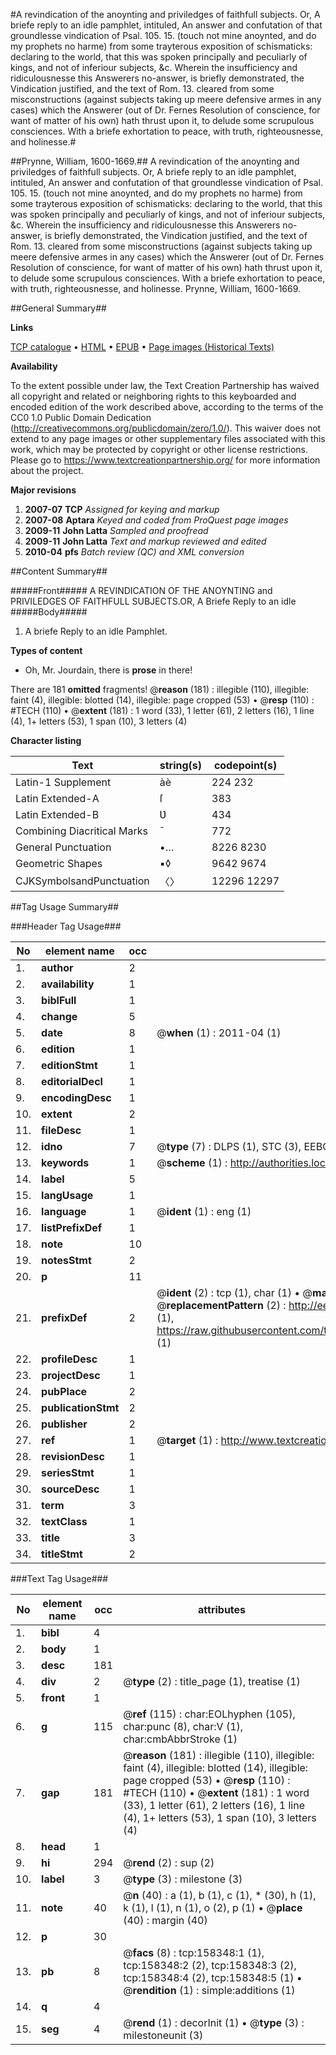 #A revindication of the anoynting and priviledges of faithfull subjects. Or, A briefe reply to an idle pamphlet, intituled, An answer and confutation of that groundlesse vindication of Psal. 105. 15. (touch not mine anoynted, and do my prophets no harme) from some trayterous exposition of schismaticks: declaring to the world, that this was spoken principally and peculiarly of kings, and not of inferiour subjects, &c. Wherein the insufficiency and ridiculousnesse this Answerers no-answer, is briefly demonstrated, the Vindication justified, and the text of Rom. 13. cleared from some misconstructions (against subjects taking up meere defensive armes in any cases) which the Answerer (out of Dr. Fernes Resolution of conscience, for want of matter of his own) hath thrust upon it, to delude some scrupulous consciences. With a briefe exhortation to peace, with truth, righteousnesse, and holinesse.#

##Prynne, William, 1600-1669.##
A revindication of the anoynting and priviledges of faithfull subjects. Or, A briefe reply to an idle pamphlet, intituled, An answer and confutation of that groundlesse vindication of Psal. 105. 15. (touch not mine anoynted, and do my prophets no harme) from some trayterous exposition of schismaticks: declaring to the world, that this was spoken principally and peculiarly of kings, and not of inferiour subjects, &c. Wherein the insufficiency and ridiculousnesse this Answerers no-answer, is briefly demonstrated, the Vindication justified, and the text of Rom. 13. cleared from some misconstructions (against subjects taking up meere defensive armes in any cases) which the Answerer (out of Dr. Fernes Resolution of conscience, for want of matter of his own) hath thrust upon it, to delude some scrupulous consciences. With a briefe exhortation to peace, with truth, righteousnesse, and holinesse.
Prynne, William, 1600-1669.

##General Summary##

**Links**

[TCP catalogue](http://www.ota.ox.ac.uk/tcp/)  • 
[HTML](http://tei.it.ox.ac.uk/tcp/Texts-HTML/free/A91/A91256.html)  • 
[EPUB](http://tei.it.ox.ac.uk/tcp/Texts-EPUB/free/A91/A91256.epub) • 
[Page images (Historical Texts)](https://historicaltexts.jisc.ac.uk/eebo-99871172e)

**Availability**

To the extent possible under law, the Text Creation Partnership has waived all copyright and related or neighboring rights to this keyboarded and encoded edition of the work described above, according to the terms of the CC0 1.0 Public Domain Dedication (http://creativecommons.org/publicdomain/zero/1.0/). This waiver does not extend to any page images or other supplementary files associated with this work, which may be protected by copyright or other license restrictions. Please go to https://www.textcreationpartnership.org/ for more information about the project.

**Major revisions**

1. __2007-07__ __TCP__ *Assigned for keying and markup*
1. __2007-08__ __Aptara__ *Keyed and coded from ProQuest page images*
1. __2009-11__ __John Latta__ *Sampled and proofread*
1. __2009-11__ __John Latta__ *Text and markup reviewed and edited*
1. __2010-04__ __pfs__ *Batch review (QC) and XML conversion*

##Content Summary##

#####Front#####
A
REVINDICATION
OF THE
ANOYNTING and PRIVILEDGES
OF FAITHFULL SUBJECTS.OR,
A Briefe Reply to an idle
#####Body#####

1. A briefe Reply to an idle Pamphlet.

**Types of content**

  * Oh, Mr. Jourdain, there is **prose** in there!

There are 181 **omitted** fragments! 
 @__reason__ (181) : illegible (110), illegible: faint (4), illegible: blotted (14), illegible: page cropped (53)  •  @__resp__ (110) : #TECH (110)  •  @__extent__ (181) : 1 word (33), 1 letter (61), 2 letters (16), 1 line (4), 1+ letters (53), 1 span (10), 3 letters (4)

**Character listing**


|Text|string(s)|codepoint(s)|
|---|---|---|
|Latin-1 Supplement|àè|224 232|
|Latin Extended-A|ſ|383|
|Latin Extended-B|Ʋ|434|
|Combining             Diacritical Marks|̄|772|
|General Punctuation|•…|8226 8230|
|Geometric Shapes|▪◊|9642 9674|
|CJKSymbolsandPunctuation|〈〉|12296 12297|

##Tag Usage Summary##

###Header Tag Usage###

|No|element name|occ|attributes|
|---|---|---|---|
|1.|__author__|2||
|2.|__availability__|1||
|3.|__biblFull__|1||
|4.|__change__|5||
|5.|__date__|8| @__when__ (1) : 2011-04 (1)|
|6.|__edition__|1||
|7.|__editionStmt__|1||
|8.|__editorialDecl__|1||
|9.|__encodingDesc__|1||
|10.|__extent__|2||
|11.|__fileDesc__|1||
|12.|__idno__|7| @__type__ (7) : DLPS (1), STC (3), EEBO-CITATION (1), PROQUEST (1), VID (1)|
|13.|__keywords__|1| @__scheme__ (1) : http://authorities.loc.gov/ (1)|
|14.|__label__|5||
|15.|__langUsage__|1||
|16.|__language__|1| @__ident__ (1) : eng (1)|
|17.|__listPrefixDef__|1||
|18.|__note__|10||
|19.|__notesStmt__|2||
|20.|__p__|11||
|21.|__prefixDef__|2| @__ident__ (2) : tcp (1), char (1)  •  @__matchPattern__ (2) : ([0-9\-]+):([0-9IVX]+) (1), (.+) (1)  •  @__replacementPattern__ (2) : http://eebo.chadwyck.com/downloadtiff?vid=$1&page=$2 (1), https://raw.githubusercontent.com/textcreationpartnership/Texts/master/tcpchars.xml#$1 (1)|
|22.|__profileDesc__|1||
|23.|__projectDesc__|1||
|24.|__pubPlace__|2||
|25.|__publicationStmt__|2||
|26.|__publisher__|2||
|27.|__ref__|1| @__target__ (1) : http://www.textcreationpartnership.org/docs/. (1)|
|28.|__revisionDesc__|1||
|29.|__seriesStmt__|1||
|30.|__sourceDesc__|1||
|31.|__term__|3||
|32.|__textClass__|1||
|33.|__title__|3||
|34.|__titleStmt__|2||


###Text Tag Usage###

|No|element name|occ|attributes|
|---|---|---|---|
|1.|__bibl__|4||
|2.|__body__|1||
|3.|__desc__|181||
|4.|__div__|2| @__type__ (2) : title_page (1), treatise (1)|
|5.|__front__|1||
|6.|__g__|115| @__ref__ (115) : char:EOLhyphen (105), char:punc (8), char:V (1), char:cmbAbbrStroke (1)|
|7.|__gap__|181| @__reason__ (181) : illegible (110), illegible: faint (4), illegible: blotted (14), illegible: page cropped (53)  •  @__resp__ (110) : #TECH (110)  •  @__extent__ (181) : 1 word (33), 1 letter (61), 2 letters (16), 1 line (4), 1+ letters (53), 1 span (10), 3 letters (4)|
|8.|__head__|1||
|9.|__hi__|294| @__rend__ (2) : sup (2)|
|10.|__label__|3| @__type__ (3) : milestone (3)|
|11.|__note__|40| @__n__ (40) : a (1), b (1), c (1), * (30), h (1), k (1), l (1), n (1), o (2), p (1)  •  @__place__ (40) : margin (40)|
|12.|__p__|30||
|13.|__pb__|8| @__facs__ (8) : tcp:158348:1 (1), tcp:158348:2 (2), tcp:158348:3 (2), tcp:158348:4 (2), tcp:158348:5 (1)  •  @__rendition__ (1) : simple:additions (1)|
|14.|__q__|4||
|15.|__seg__|4| @__rend__ (1) : decorInit (1)  •  @__type__ (3) : milestoneunit (3)|
